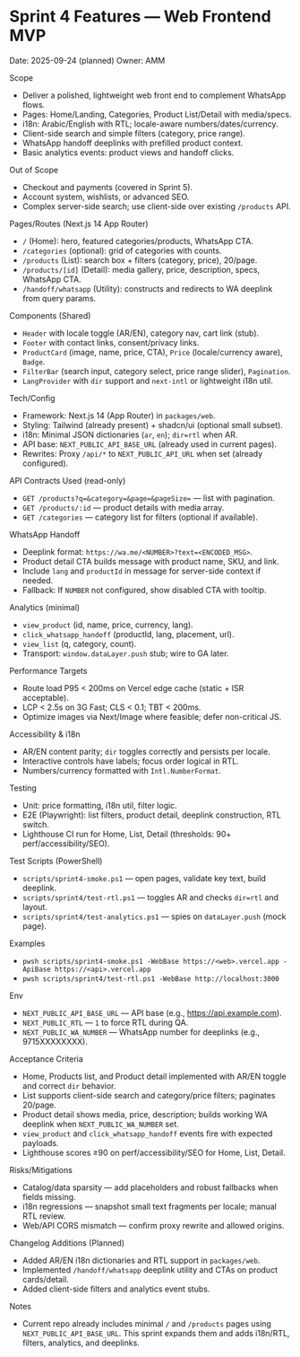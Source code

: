# Sprint 4 Features — Web Frontend MVP

Date: 2025-09-24 (planned)
Owner: AMM

Scope
- Deliver a polished, lightweight web front end to complement WhatsApp flows.
- Pages: Home/Landing, Categories, Product List/Detail with media/specs.
- i18n: Arabic/English with RTL; locale-aware numbers/dates/currency.
- Client-side search and simple filters (category, price range).
- WhatsApp handoff deeplinks with prefilled product context.
- Basic analytics events: product views and handoff clicks.

Out of Scope
- Checkout and payments (covered in Sprint 5).
- Account system, wishlists, or advanced SEO.
- Complex server-side search; use client-side over existing `/products` API.

Pages/Routes (Next.js 14 App Router)
- `/` (Home): hero, featured categories/products, WhatsApp CTA.
- `/categories` (optional): grid of categories with counts.
- `/products` (List): search box + filters (category, price), 20/page.
- `/products/[id]` (Detail): media gallery, price, description, specs, WhatsApp CTA.
- `/handoff/whatsapp` (Utility): constructs and redirects to WA deeplink from query params.

Components (Shared)
- `Header` with locale toggle (AR/EN), category nav, cart link (stub).
- `Footer` with contact links, consent/privacy links.
- `ProductCard` (image, name, price, CTA), `Price` (locale/currency aware), `Badge`.
- `FilterBar` (search input, category select, price range slider), `Pagination`.
- `LangProvider` with `dir` support and `next-intl` or lightweight i18n util.

Tech/Config
- Framework: Next.js 14 (App Router) in `packages/web`.
- Styling: Tailwind (already present) + shadcn/ui (optional small subset).
- i18n: Minimal JSON dictionaries (`ar`, `en`); `dir=rtl` when AR.
- API base: `NEXT_PUBLIC_API_BASE_URL` (already used in current pages).
- Rewrites: Proxy `/api/*` to `NEXT_PUBLIC_API_URL` when set (already configured).

API Contracts Used (read-only)
- `GET /products?q=&category=&page=&pageSize=` — list with pagination.
- `GET /products/:id` — product details with media array.
- `GET /categories` — category list for filters (optional if available).

WhatsApp Handoff
- Deeplink format: `https://wa.me/<NUMBER>?text=<ENCODED_MSG>`.
- Product detail CTA builds message with product name, SKU, and link.
- Include `lang` and `productId` in message for server-side context if needed.
- Fallback: If `NUMBER` not configured, show disabled CTA with tooltip.

Analytics (minimal)
- `view_product` (id, name, price, currency, lang).
- `click_whatsapp_handoff` (productId, lang, placement, url).
- `view_list` (q, category, count).
- Transport: `window.dataLayer.push` stub; wire to GA later.

Performance Targets
- Route load P95 < 200ms on Vercel edge cache (static + ISR acceptable).
- LCP < 2.5s on 3G Fast; CLS < 0.1; TBT < 200ms.
- Optimize images via Next/Image where feasible; defer non-critical JS.

Accessibility & i18n
- AR/EN content parity; `dir` toggles correctly and persists per locale.
- Interactive controls have labels; focus order logical in RTL.
- Numbers/currency formatted with `Intl.NumberFormat`.

Testing
- Unit: price formatting, i18n util, filter logic.
- E2E (Playwright): list filters, product detail, deeplink construction, RTL switch.
- Lighthouse CI run for Home, List, Detail (thresholds: 90+ perf/accessibility/SEO).

Test Scripts (PowerShell)
- `scripts/sprint4-smoke.ps1` — open pages, validate key text, build deeplink.
- `scripts/sprint4/test-rtl.ps1` — toggles AR and checks `dir=rtl` and layout.
- `scripts/sprint4/test-analytics.ps1` — spies on `dataLayer.push` (mock page).

Examples
- `pwsh scripts/sprint4-smoke.ps1 -WebBase https://<web>.vercel.app -ApiBase https://<api>.vercel.app`
- `pwsh scripts/sprint4/test-rtl.ps1 -WebBase http://localhost:3000`

Env
- `NEXT_PUBLIC_API_BASE_URL` — API base (e.g., https://api.example.com).
- `NEXT_PUBLIC_RTL` — `1` to force RTL during QA.
- `NEXT_PUBLIC_WA_NUMBER` — WhatsApp number for deeplinks (e.g., 9715XXXXXXXX).

Acceptance Criteria
- Home, Products list, and Product detail implemented with AR/EN toggle and correct `dir` behavior.
- List supports client-side search and category/price filters; paginates 20/page.
- Product detail shows media, price, description; builds working WA deeplink when `NEXT_PUBLIC_WA_NUMBER` set.
- `view_product` and `click_whatsapp_handoff` events fire with expected payloads.
- Lighthouse scores ≥90 on perf/accessibility/SEO for Home, List, Detail.

Risks/Mitigations
- Catalog/data sparsity — add placeholders and robust fallbacks when fields missing.
- i18n regressions — snapshot small text fragments per locale; manual RTL review.
- Web/API CORS mismatch — confirm proxy rewrite and allowed origins.

Changelog Additions (Planned)
- Added AR/EN i18n dictionaries and RTL support in `packages/web`.
- Implemented `/handoff/whatsapp` deeplink utility and CTAs on product cards/detail.
- Added client-side filters and analytics event stubs.

Notes
- Current repo already includes minimal `/` and `/products` pages using `NEXT_PUBLIC_API_BASE_URL`. This sprint expands them and adds i18n/RTL, filters, analytics, and deeplinks.

